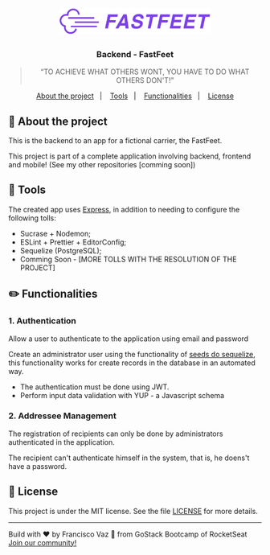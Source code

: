 <h1 align="center">
  <img alt="Fastfeet" src=".vscode/logo.png" width="300px" />
</h1>

<h3 align="center">
 Backend - FastFeet
</h3>


<blockquote align="center">“TO ACHIEVE WHAT OTHERS WONT, YOU HAVE TO DO WHAT OTHERS DON'T!”</blockquote>



<p align="center">
  <a href="#rocket-about-the-project">About the project</a>&nbsp;&nbsp;&nbsp;|&nbsp;&nbsp;&nbsp;
  <a href="#construction_worker-tools">Tools</a>&nbsp;&nbsp;&nbsp;|&nbsp;&nbsp;&nbsp;
  <a href="#pencil2-functionalities">Functionalities</a>&nbsp;&nbsp;&nbsp;|&nbsp;&nbsp;&nbsp;
  <a href="#memo-license">License</a>
</p>

## :rocket: About the project

This is the backend to an app for a fictional carrier, the FastFeet.

This project is part of a complete application involving backend, frontend and mobile! (See my other repositories [comming soon])

## :construction_worker: Tools

The created app uses [Express](https://expressjs.com/), in addition to needing to configure the following tolls:

- Sucrase + Nodemon;
- ESLint + Prettier + EditorConfig;
- Sequelize (PostgreSQL);
- Comming Soon - [MORE TOLLS WITH THE RESOLUTION OF THE PROJECT]

## :pencil2: Functionalities

### **1. Authentication**

Allow a user to authenticate to the application using email and password

Create an administrator user using the functionality of  [seeds do sequelize](https://sequelize.org/master/manual/migrations.html#creating-first-seed), this functionality works for create records in the database in an automated way.

- The authentication must be done using JWT.
- Perform input data validation with YUP - a Javascript schema

### 2. Addressee Management

The registration of recipients can only be done by administrators authenticated in the application.

The recipient can't authenticate himself in the system, that is, he doens't have a password.

## :memo: License

This project is under the MIT license. See the file [LICENSE](LICENSE.md) for more details.

---

Build with ♥ by Francisco Vaz :wave: from GoStack Bootcamp of RocketSeat [Join our community!](https://discordapp.com/invite/gCRAFhc)
